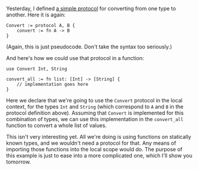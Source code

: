 Yesterday, I defined [a simple protocol](/daily/2025-06-21) for converting from
one type to another. Here it is again:

```
Convert := protocol A, B {
	convert := fn A -> B
}
```

(Again, this is just pseudocode. Don't take the syntax too seriously.)

And here's how we could use that protocol in a function:

```
use Convert Int, String

convert_all := fn list: [Int] -> [String] {
	// implementation goes here
}
```

Here we declare that we're going to use the `Convert` protocol in the local
context, for the types `Int` and `String` (which correspond to `A` and `B` in
the protocol definition above). Assuming that `Convert` is implemented for this
combination of types, we can use this implementation in the `convert_all`
function to convert a whole list of values.

This isn't very interesting yet. All we're doing is using functions on
statically known types, and we wouldn't need a protocol for that. Any means of
importing those functions into the local scope would do. The purpose of this
example is just to ease into a more complicated one, which I'll show you
tomorrow.
